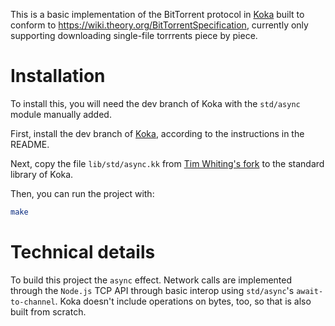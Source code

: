 This is a basic implementation of the BitTorrent protocol in [Koka](https://koka-lang.github.io/) built to conform to https://wiki.theory.org/BitTorrentSpecification, currently only supporting downloading single-file torrrents piece by piece.

# Installation

To install this, you will need the dev branch of Koka with the `std/async` module manually added.

First, install the dev branch of [Koka](https://github.com/koka-lang/koka/tree/dev), according to the instructions in the README.

Next, copy the file `lib/std/async.kk` from [Tim Whiting's fork](https://github.com/TimWhiting/koka/blob/libuv/lib/std/async.kk) to the standard library of Koka.

Then, you can run the project with:
```bash
make
```

# Technical details

To build this project the `async` effect. Network calls are implemented through the `Node.js` TCP API through basic interop using `std/async`'s `await-to-channel`. Koka doesn't include operations on bytes, too, so that is also built from scratch.

